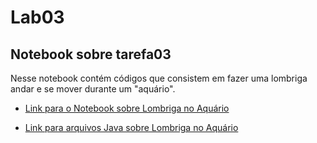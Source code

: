 # Lab03

## Notebook sobre tarefa03

Nesse notebook contém códigos que consistem em fazer uma lombriga andar e se mover durante um "aquário".

* [Link para o Notebook sobre Lombriga no Aquário](https://github.com/Cicerolibardi/MC322A-1S2021/blob/main/Laborat%C3%B3rios/lab03/lab-lombriga-ra168810.ipynb)

* [Link para arquivos Java sobre Lombriga no Aquário](https://github.com/Cicerolibardi/MC322A-1S2021/tree/main/Laborat%C3%B3rios/lab03/src/mc322/lab03)
